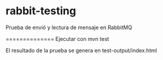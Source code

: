rabbit-testing
==============

Prueba de envió y lectura de mensaje en RabbitMQ

==============
Ejecutar con mvn test

El resultado de la prueba se genera en test-output/index.html

